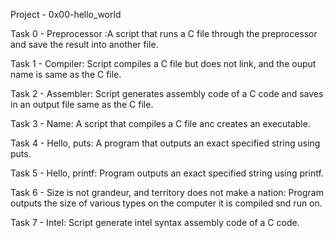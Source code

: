 Project - 0x00-hello_world

Task 0 - Preprocessor :A script that runs a C file through the preprocessor and save the result into another file.

Task 1 - Compiler: Script compiles a C file but does not link, and the ouput name is same as the C file.

Task 2 - Assembler: Script generates assembly code of a C code and saves in an output file same as the C file.

Task 3 - Name: A script that compiles a C file anc creates an executable.

Task 4 - Hello, puts: A program that outputs an exact specified string using puts.

Task 5 - Hello, printf: Program outputs an exact specified string using printf.

Task 6 - Size is not grandeur, and territory does not make a nation: Program outputs the size of various types on the computer it is compiled snd run on.

Task 7 - Intel: Script generate intel syntax assembly code of a C code.
